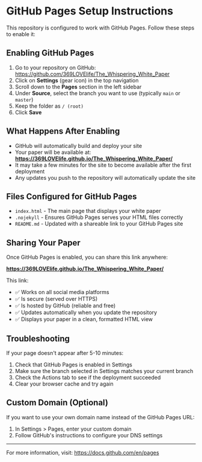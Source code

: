 # GitHub Pages Setup Instructions

This repository is configured to work with GitHub Pages. Follow these steps to enable it:

## Enabling GitHub Pages

1. Go to your repository on GitHub: https://github.com/369LOVElife/The_Whispering_White_Paper
2. Click on **Settings** (gear icon) in the top navigation
3. Scroll down to the **Pages** section in the left sidebar
4. Under **Source**, select the branch you want to use (typically `main` or `master`)
5. Keep the folder as `/ (root)`
6. Click **Save**

## What Happens After Enabling

- GitHub will automatically build and deploy your site
- Your paper will be available at: **https://369LOVElife.github.io/The_Whispering_White_Paper/**
- It may take a few minutes for the site to become available after the first deployment
- Any updates you push to the repository will automatically update the site

## Files Configured for GitHub Pages

- `index.html` - The main page that displays your white paper
- `.nojekyll` - Ensures GitHub Pages serves your HTML files correctly
- `README.md` - Updated with a shareable link to your GitHub Pages site

## Sharing Your Paper

Once GitHub Pages is enabled, you can share this link anywhere:

**https://369LOVElife.github.io/The_Whispering_White_Paper/**

This link:
- ✅ Works on all social media platforms
- ✅ Is secure (served over HTTPS)
- ✅ Is hosted by GitHub (reliable and free)
- ✅ Updates automatically when you update the repository
- ✅ Displays your paper in a clean, formatted HTML view

## Troubleshooting

If your page doesn't appear after 5-10 minutes:
1. Check that GitHub Pages is enabled in Settings
2. Make sure the branch selected in Settings matches your current branch
3. Check the Actions tab to see if the deployment succeeded
4. Clear your browser cache and try again

## Custom Domain (Optional)

If you want to use your own domain name instead of the GitHub Pages URL:
1. In Settings > Pages, enter your custom domain
2. Follow GitHub's instructions to configure your DNS settings

---

For more information, visit: https://docs.github.com/en/pages
